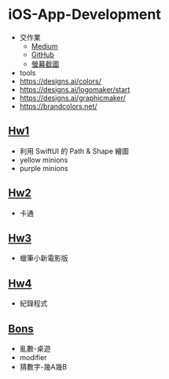 # iOS-App-Development
+ 交作業
  + [Medium](https://medium.com/%E5%BD%BC%E5%BE%97%E6%BD%98%E7%9A%84-swift-ios-app-%E9%96%8B%E7%99%BC%E6%95%99%E5%AE%A4/%E5%A6%82%E4%BD%95%E7%B9%B3%E4%BA%A4-swift-ios-app-%E4%BD%9C%E6%A5%AD-9005cbb1492b)
  + [GitHub](https://medium.com/%E5%BD%BC%E5%BE%97%E6%BD%98%E7%9A%84-swift-ios-app-%E9%96%8B%E7%99%BC%E5%95%8F%E9%A1%8C%E8%A7%A3%E7%AD%94%E9%9B%86/%E5%A6%82%E4%BD%95%E5%B0%87-ios-app-%E4%BD%9C%E6%A5%AD%E4%B8%8A%E5%82%B3%E5%88%B0-github-135416069dfd)
  + [螢幕截圖](https://medium.com/%E5%BD%BC%E5%BE%97%E6%BD%98%E7%9A%84-swift-ios-app-%E9%96%8B%E7%99%BC%E5%95%8F%E9%A1%8C%E8%A7%A3%E7%AD%94%E9%9B%86/%E5%A6%82%E4%BD%95%E7%94%A2%E7%94%9F%E6%90%AD%E9%85%8D-iphone-%E4%B8%8D%E9%8F%BD%E9%8B%BC%E5%A4%96%E6%A1%86%E7%9A%84%E8%9E%A2%E5%B9%95%E6%88%AA%E5%9C%96-657ae345dd6c)
 + tools
  + https://designs.ai/colors/
  + https://designs.ai/logomaker/start
  + https://designs.ai/graphicmaker/
  + https://brandcolors.net/
## [Hw1](https://github.com/qaz12312/iOS-App-Development/tree/main/DemoHw1/hw1)
+ 利用 SwiftUI 的 Path & Shape 繪圖
+ yellow minions
+ purple minions

## [Hw2]()
+ 卡通

## [Hw3]()
+ 蠟筆小新電影版

## [Hw4]()
+ 紀錄程式

## [Bons](https://github.com/qaz12312/iOS-App-Development/tree/main/Bonus)
+ 亂數-桌遊
+ modifier
+ 猜數字-幾A幾B

